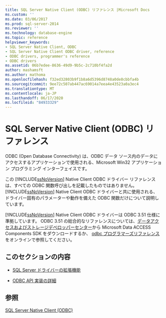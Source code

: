 ```yaml
---
title: SQL Server Native Client (ODBC) リファレンス |Microsoft Docs
ms.custom: ''
ms.date: 03/06/2017
ms.prod: sql-server-2014
ms.reviewer: ''
ms.technology: database-engine
ms.topic: reference
helpviewer_keywords:
- SQL Server Native Client, ODBC
- SQL Server Native Client ODBC driver, reference
- ODBC drivers, programmer's reference
- ODBC drivers
ms.assetid: 06b7edee-8636-49d9-9b5c-2c710bf4fa2d
author: mashamsft
ms.author: mathoma
ms.openlocfilehash: f32ed32803b9f1b8a6d5396d8748a0de8cbbfa4b
ms.sourcegitcommit: 9ee72c507ab447ac69014a7eea4e43523a0a3ec4
ms.translationtype: MT
ms.contentlocale: ja-JP
ms.lasthandoff: 06/17/2020
ms.locfileid: "84933329"
---
```

# <a name="sql-server-native-client-odbc-reference"></a>SQL Server Native Client (ODBC) リファレンス
  ODBC (Open Database Connectivity) は、ODBC データ ソース内のデータにアクセスするアプリケーションで使用される、Microsoft Win32 アプリケーション プログラミング インターフェイスです。  
  
 この [!INCLUDE[ssNoVersion](../../includes/ssnoversion-md.md)] Native Client ODBC ドライバー リファレンスは、すべての ODBC 関数呼び出しを記載したものではありません。 [!INCLUDE[ssNoVersion](../../includes/ssnoversion-md.md)] Native Client ODBC ドライバーと共に使用される、ドライバー固有のパラメーターや動作を備えた ODBC 関数だけについて説明しています。  
  
 [!INCLUDE[ssNoVersion](../../includes/ssnoversion-md.md)] Native Client ODBC ドライバーは ODBC 3.51 仕様に準拠しています。 ODBC 3.51 の総合的なリファレンスについては、[データアクセスおよびストレージデベロッパーセンター](https://go.microsoft.com/fwlink?linkid=4173)から Microsoft Data ACCESS Components SDK をダウンロードするか、 [odbc プログラマーズリファレンス](https://go.microsoft.com/fwlink/?LinkId=45250)をオンラインで参照してください。  
  
## <a name="in-this-section"></a>このセクションの内容  
  
-   [SQL Server ドライバーの拡張機能](../../../2014/database-engine/dev-guide/sql-server-driver-extensions.md)  
  
-   [ODBC API 実装の詳細](../../relational-databases/native-client-odbc-api/odbc-api-implementation-details.md)  
  
## <a name="see-also"></a>参照  
 [SQL Server Native Client &#40;ODBC&#41;](../../relational-databases/native-client/odbc/sql-server-native-client-odbc.md)  
  
  
